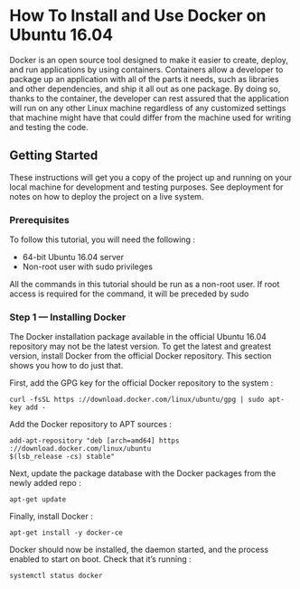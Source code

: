 # How To Install and Use Docker on Ubuntu 16.04

Docker is an open source tool designed to make it easier to create, deploy, and run applications by using containers. Containers allow a developer to package up an application with all of the parts it needs, such as libraries and other dependencies, and ship it all out as one package. By doing so, thanks to the container, the developer can rest assured that the application will run on any other Linux machine regardless of any customized settings that machine might have that could differ from the machine used for writing and testing the code.

## Getting Started

These instructions will get you a copy of the project up and running on your local machine for development and testing purposes. See deployment for notes on how to deploy the project on a live system.

### Prerequisites

To follow this tutorial, you will need the following :
- 64-bit Ubuntu 16.04 server
- Non-root user with sudo privileges

All the commands in this tutorial should be run as a non-root user. If root access
is required for the command, it will be preceded by sudo

### Step 1 — Installing Docker

The Docker installation package available in the official Ubuntu 16.04 repository may not
be the latest version. To get the latest and greatest version, install Docker from the official
Docker repository. This section shows you how to do just that.

First, add the GPG key for the official Docker repository to the system :
```
curl -fsSL https ://download.docker.com/linux/ubuntu/gpg | sudo apt-key add -
```
Add the Docker repository to APT sources :
```
add-apt-repository "deb [arch=amd64] https ://download.docker.com/linux/ubuntu
$(lsb_release -cs) stable"
```
Next, update the package database with the Docker packages from the newly added repo :
```
apt-get update
```
Finally, install Docker :
```
apt-get install -y docker-ce
```
Docker should now be installed, the daemon started, and the process enabled to start on
boot. Check that it’s running :
```
systemctl status docker
```
